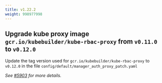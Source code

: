 ```yaml
---
title: v1.22.2
weight: 998977998
---
```


## Upgrade kube proxy image `gcr.io/kubebuilder/kube-rbac-proxy` from `v0.11.0` to `v0.12.0`

Update the tag version used for `gcr.io/kubebuilder/kube-rbac-proxy` to `v0.12.0` in the file `config/default/manager_auth_proxy_patch.yaml`

_See [#5903](https://github.com/operator-framework/operator-sdk/pull/5903) for more details._
